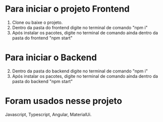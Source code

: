 # Para iniciar o projeto Frontend

1. Clone ou baixe o projeto.
2. Dentro da pasta do frontend digite no terminal de comando "npm i"
3. Após instalar os pacotes, digite no terminal de comando ainda dentro da pasta do frontend "npm start"

# Para iniciar o Backend

2. Dentro da pasta do backend digite no terminal de comando "npm i"
3. Após instalar os pacotes, digite no terminal de comando ainda dentro da pasta do backend "npm start"

# Foram usados nesse projeto

Javascript, Typescript, Angular, MaterialUi.
